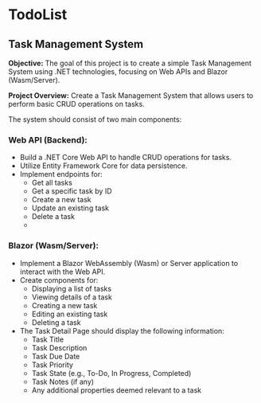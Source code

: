 # TodoList
## Task Management System

**Objective:**
The goal of this project is to create a simple Task Management System using .NET technologies, focusing on Web APIs and Blazor (Wasm/Server).

**Project Overview:**
Create a Task Management System that allows users to perform basic CRUD operations on tasks. 

The system should consist of two main components:

### **Web API (Backend):**

- Build a .NET Core Web API to handle CRUD operations for tasks.
- Utilize Entity Framework Core for data persistence.
- Implement endpoints for:
    - Get all tasks
    - Get a specific task by ID
    - Create a new task
    - Update an existing task
    - Delete a task
    - 

### **Blazor (Wasm/Server):**

- Implement a Blazor WebAssembly (Wasm) or Server application to interact with the Web API.
- Create components for:
    - Displaying a list of tasks
    - Viewing details of a task
    - Creating a new task
    - Editing an existing task
    - Deleting a task
- The Task Detail Page should display the following information:
    - Task Title
    - Task Description
    - Task Due Date
    - Task Priority
    - Task State (e.g., To-Do, In Progress, Completed)
    - Task Notes (if any)
    - Any additional properties deemed relevant to a task
